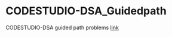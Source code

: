 # CODESTUDIO-DSA_Guidedpath
CODESTUDIO-DSA guided path problems
[link](https://www.codingninjas.com/codestudio/guided-paths/data-structures-algorithms)
